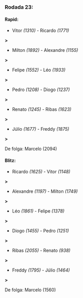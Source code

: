 ### Rodada 23:

#### Rapid:

* Vitor *(1310)*     -     Ricardo *(1771)*

 **>** 
* Milton *(1892)*     -     Alexandre *(1155)*

 **>** 
* Felipe *(1552)*     -     Léo *(1933)*

 **>** 
* Pedro *(1208)*     -     Diogo *(1237)*

 **>** 
* Renato *(1245)*     -     Ribas *(1623)*

 **>** 
* Júlio *(1677)*     -     Freddy *(1875)*

 **>** 

De folga: Marcelo (2094)

#### Blitz:

* Ricardo *(1625)*     -     Vitor *(1148)*

 **>** 
* Alexandre *(1197)*     -     Milton *(1749)*

 **>** 
* Léo *(1861)*     -     Felipe *(1378)*

 **>** 
* Diogo *(1455)*     -     Pedro *(1251)*

 **>** 
* Ribas *(2055)*     -     Renato *(938)*

 **>** 
* Freddy *(1795)*     -     Júlio *(1464)*

 **>** 

De folga: Marcelo (1560)

